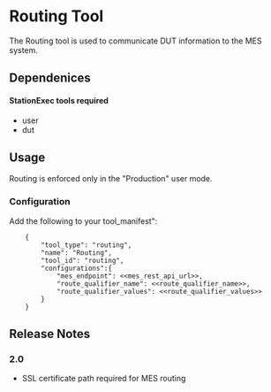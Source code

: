 # Routing Tool
The Routing tool is used to communicate DUT information to the MES system.

## Dependenices
#### StationExec tools required
- user
- dut

## Usage
Routing is enforced only in the "Production" user mode.

### Configuration
Add the following to your tool_manifest":
~~~~~~~~~~~~~~~~~~~~~~
    {
        "tool_type": "routing",
        "name": "Routing",
        "tool_id": "routing",
        "configurations":{
            "mes_endpoint": <<mes_rest_api_url>>,
            "route_qualifier_name": <<route_qualifier_name>>,
            "route_qualifier_values": <<route_qualifier_values>>
        }
    }
~~~~~~~~~~~~~~~~~~~~~~

## Release Notes
### 2.0
- SSL certificate path required for MES routing 
